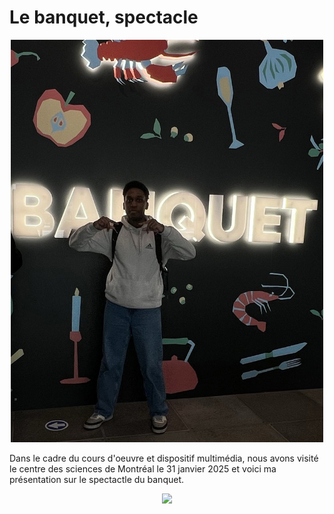 <h1> Le banquet, spectacle </h1> 

<p  align="center">
    <img src="/centre_des_sciences/media/stan_banquet.jpg" width="500px">
</p>

Dans le cadre du cours d'oeuvre et dispositif multimédia, nous avons visité le centre des sciences de Montréal le 31 janvier 2025 et voici ma présentation sur le spectactle du banquet.

<p  align="center">
    <img src="/centre_des_sciences/media/projector.png" width="600px">
</p>
